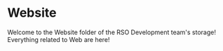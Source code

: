 Website
=======

Welcome to the Website folder of the RSO Development team's storage! Everything related to Web are here!
